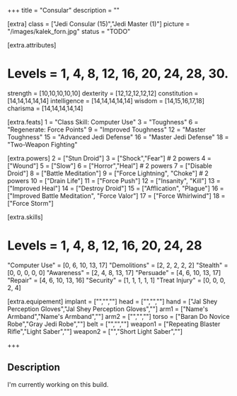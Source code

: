 +++
title       = "Consular"
description = ""

[extra]
class       = ["Jedi Consular (15)","Jedi Master (1)"]
picture     = "/images/kalek_forn.jpg"
status      = "TODO"

  [extra.attributes]
  # Levels     =  1, 4, 8, 12, 16, 20, 24, 28, 30.
  strength     = [10,10,10,10,10]
  dexterity    = [12,12,12,12,12]
  constitution = [14,14,14,14,14]
  intelligence = [14,14,14,14,14]
  wisdom       = [14,15,16,17,18]
  charisma     = [14,14,14,14,14]

  [extra.feats]
  1  = "Class Skill: Computer Use"
  3  = "Toughness"
  6  = "Regenerate: Force Points"
  9  = "Improved Toughness"
  12 = "Master Toughness"
  15 = "Advanced Jedi Defense"
  16 = "Master Jedi Defense"
  18 = "Two-Weapon Fighting"

  [extra.powers]
  2  = ["Stun Droid"]
  3  = ["Shock","Fear"] # 2 powers
  4  = ["Wound"]
  5  = ["Slow"]
  6  = ["Horror","Heal"] # 2 powers
  7  = ["Disable Droid"]
  8  = ["Battle Meditation"]
  9  = ["Force Lightning", "Choke"] # 2 powers
  10 = ["Drain Life"]
  11 = ["Force Push"]
  12 = ["Insanity", "Kill"]
  13 = ["Improved Heal"]
  14 = ["Destroy Droid"]
  15 = ["Afflication", "Plague"]
  16 = ["Improved Battle Meditation", "Force Valor"]
  17 = ["Force Whirlwind"]
  18 = ["Force Storm"]


  [extra.skills]
  # Levels        =  1, 4, 8,  12, 16, 20, 24, 28
  "Computer Use"  = [0, 6, 10, 13, 17]
  "Demolitions"   = [2, 2, 2,   2,  2]
  "Stealth"       = [0, 0, 0,   0,  0]
  "Awareness"     = [2, 4, 8,  13, 17]
  "Persuade"      = [4, 6, 10, 13, 17]
  "Repair"        = [4, 6, 10, 13, 16]
  "Security"      = [1, 1, 1,   1,  1]
  "Treat Injury"  = [0, 0, 0,   2,  4]

  [extra.equipement]
  implant   = ["","",""]
  head      = ["","",""]
  hand      = ["Jal Shey Perception Gloves","Jal Shey Perception Gloves",""]
  arm1      = ["Name's Armband","Name's Armband",""]
  arm2      = ["","",""]
  torso     = ["Baran Do Novice Robe","Gray Jedi Robe",""]
  belt      = ["","",""]
  weapon1   = ["Repeating Blaster Rifle","Light Saber",""]
  weapon2   = ["","Short Light Saber",""]

+++

<h2 class="title">Description</h2>

<div class="block">
  I'm currently working on this build.
</div>